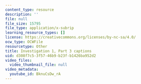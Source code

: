 ```yaml
---
content_type: resource
description: ''
file: null
file_size: 15795
file_type: application/x-subrip
learning_resource_types: []
license: https://creativecommons.org/licenses/by-nc-sa/4.0/
ocw_type: OCWFile
resourcetype: Other
title: Investigation 1, Part 3 captions
uid: d308f7c5-3f57-46b9-b23f-b1426ba952d2
video_files:
  video_thumbnail_file: null
video_metadata:
  youtube_id: BknuCsDw_rA
---
```

